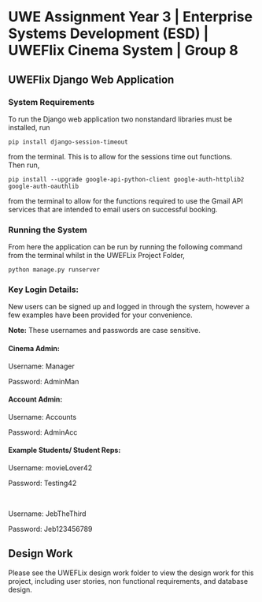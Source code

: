 # UWE Assignment Year 3 | Enterprise Systems Development (ESD) | UWEFlix Cinema System | Group 8


## UWEFlix Django Web Application

### System Requirements
To run the Django web application two nonstandard libraries must be installed, run 

```
pip install django-session-timeout
```

from the terminal. This is to allow for the sessions time out functions. <br>
Then run,

```
pip install --upgrade google-api-python-client google-auth-httplib2 google-auth-oauthlib
```

from the terminal to allow for the functions required to use the Gmail API services that are intended to email users on successful booking.

### Running the System
From here the application can be run by running the following command from the terminal whilst in the UWEFLix Project Folder,
```
python manage.py runserver
```


### Key Login Details:
<p>New users can be signed up and logged in through the system, however a few examples have been provided for your convenience. </p>
<p> <strong>Note:</strong> These usernames and passwords are case sensitive. </p>

#### Cinema Admin:

<p>Username: Manager </p>
<p>Password: AdminMan </p>

#### Account Admin:
<p>Username: Accounts </p>
<p>Password: AdminAcc </p>

#### Example Students/ Student Reps:

<p>Username: movieLover42 </p>
<p>Password: Testing42 </p>
<br>
<p>Username: JebTheThird </p>
<p>Password: Jeb123456789 </p>


## Design Work
Please see the UWEFLix design work folder to view the design work for this project, including user stories, non functional requirements, and database design.
